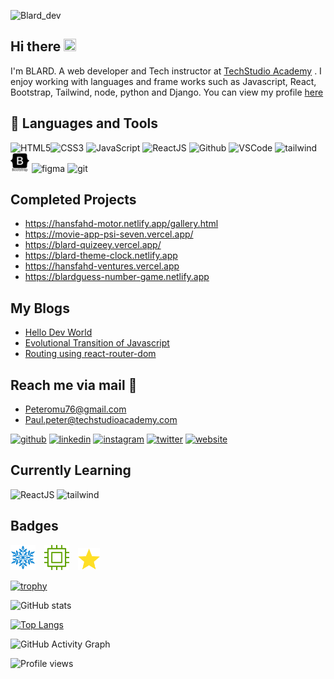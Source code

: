 
 ![Blard_dev](https://pbs.twimg.com/profile_banners/1464330315930157057/1662083447/1500x500) 
 ## Hi there <img src="https://raw.githubusercontent.com/MartinHeinz/MartinHeinz/master/wave.gif" width="20px" height="20px">
I'm BLARD. A web developer and Tech instructor at <a href="https://techstudioacademy.com" target="_blank">TechStudio Academy</a> . I enjoy working with languages and frame works such as Javascript, React, Bootstrap, Tailwind, node, python and Django. You can view my profile <a href="#" target="_blank">here</a>


## 🚀 Languages and Tools
![HTML5](https://img.icons8.com/color/30/html-5.png)![CSS3](https://img.icons8.com/color/30/css3.png)
![JavaScript](https://img.icons8.com/color/30/javascript.png)
![ReactJS](https://img.icons8.com/color/30/react-native.png)
![Github](https://img.icons8.com/color-glass/30/github.png)
![VSCode](https://img.icons8.com/color/30/visual-studio-code-2019.png)
<img src="https://www.vectorlogo.zone/logos/tailwindcss/tailwindcss-icon.svg" alt="tailwind" width="30" height="30"/>
<img src="https://raw.githubusercontent.com/devicons/devicon/master/icons/bootstrap/bootstrap-plain-wordmark.svg" alt="bootstrap" width="30" height="30"/>
<img src="https://www.vectorlogo.zone/logos/figma/figma-icon.svg" alt="figma" width="30" height="30"/>
<img src="https://www.vectorlogo.zone/logos/git-scm/git-scm-icon.svg" alt="git" width="30" height="30"/>


## Completed Projects
-  https://hansfahd-motor.netlify.app/gallery.html
-  https://movie-app-psi-seven.vercel.app/
-  https://blard-quizeey.vercel.app/
-  https://blard-theme-clock.netlify.app
-  https://hansfahd-ventures.vercel.app
-  https://blardguess-number-game.netlify.app

## My Blogs
- <a href="https://dev.to/blardomu/hello-dev-world-12o0" target="_blank">Hello Dev World</a>
- <a href="https://www.linkedin.com/feed/update/urn:li:activity:6988069956068208643/" target="_blank">Evolutional Transition of Javascript</a>
- <a href="#">Routing using react-router-dom</a>

## Reach me via mail 📝
- Peteromu76@gmail.com
- Paul.peter@techstudioacademy.com

[<img src='https://cdn.jsdelivr.net/npm/simple-icons@3.0.1/icons/github.svg' alt='github' height='40'>](https://github.com/Blard-omu)  [<img src='https://cdn.jsdelivr.net/npm/simple-icons@3.0.1/icons/linkedin.svg' alt='linkedin' height='40'>](https://www.linkedin.com/in/peteromu/)  [<img src='https://cdn.jsdelivr.net/npm/simple-icons@3.0.1/icons/instagram.svg' alt='instagram' height='40'>](https://www.instagram.com/peteromu/)  [<img src='https://cdn.jsdelivr.net/npm/simple-icons@3.0.1/icons/twitter.svg' alt='twitter' height='40'>](https://twitter.com/@omu1peter)
[<img src='https://cdn.jsdelivr.net/npm/simple-icons@3.0.1/icons/icloud.svg' alt='website' height='40'>](https://blard-profile-pg.netlify.app/) 

## Currently Learning 
![ReactJS](https://img.icons8.com/color/30/react-native.png)
<img src="https://www.vectorlogo.zone/logos/tailwindcss/tailwindcss-icon.svg" alt="tailwind" width="30" height="30"/>

## Badges
<a href='https://archiveprogram.github.com/'><img src='https://raw.githubusercontent.com/acervenky/animated-github-badges/master/assets/acbadge.gif' width='40' height='40'></a> <a href='https://docs.github.com/en/developers'><img src='https://raw.githubusercontent.com/acervenky/animated-github-badges/master/assets/devbadge.gif' width='40' height='40'></a> <a href='https://stars.github.com/'><img src='https://raw.githubusercontent.com/acervenky/animated-github-badges/master/assets/starbadge.gif' width='35' height='35'></a> 

[![trophy](https://github-profile-trophy.vercel.app/?username=Blard-omu&theme=radical)](https://github.com/ryo-ma/github-profile-trophy)

![GitHub stats](https://github-readme-stats.vercel.app/api?username=Blard-omu&show_icons=true&count_private=true&theme=radical)  

[![Top Langs](https://github-readme-stats.vercel.app/api/top-langs/?username=Blard-omu&theme=radical)](https://github.com/anuraghazra/github-readme-stats)

![GitHub Activity Graph](https://activity-graph.herokuapp.com/graph?username=Blard-omu&theme=radical)  

![Profile views](https://gpvc.arturio.dev/Blard-omu)
